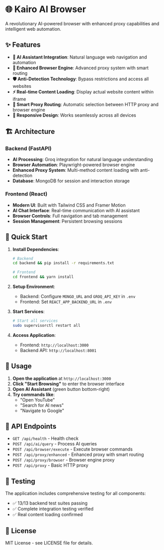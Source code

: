 # 🌐 Kairo AI Browser

A revolutionary AI-powered browser with enhanced proxy capabilities and intelligent web automation.

## ✨ Features

- **🤖 AI Assistant Integration**: Natural language web navigation and automation
- **🚀 Enhanced Browser Engine**: Advanced proxy system with smart routing
- **🛡️ Anti-Detection Technology**: Bypass restrictions and access all websites
- **⚡ Real-time Content Loading**: Display actual website content within iframe
- **🔄 Smart Proxy Routing**: Automatic selection between HTTP proxy and browser engine
- **📱 Responsive Design**: Works seamlessly across all devices

## 🏗️ Architecture

### Backend (FastAPI)
- **AI Processing**: Groq integration for natural language understanding
- **Browser Automation**: Playwright-powered browser engine
- **Enhanced Proxy System**: Multi-method content loading with anti-detection
- **Database**: MongoDB for session and interaction storage

### Frontend (React)
- **Modern UI**: Built with Tailwind CSS and Framer Motion
- **AI Chat Interface**: Real-time communication with AI assistant
- **Browser Controls**: Full navigation and tab management
- **Session Management**: Persistent browsing sessions

## 🚀 Quick Start

1. **Install Dependencies**:
   ```bash
   # Backend
   cd backend && pip install -r requirements.txt
   
   # Frontend  
   cd frontend && yarn install
   ```

2. **Setup Environment**:
   - Backend: Configure `MONGO_URL` and `GROQ_API_KEY` in `.env`
   - Frontend: Set `REACT_APP_BACKEND_URL` in `.env`

3. **Start Services**:
   ```bash
   # Start all services
   sudo supervisorctl restart all
   ```

4. **Access Application**:
   - Frontend: `http://localhost:3000`
   - Backend API: `http://localhost:8001`

## 🎯 Usage

1. **Open the application** at `http://localhost:3000`
2. **Click "Start Browsing"** to enter the browser interface
3. **Open AI Assistant** (green button bottom-right)
4. **Try commands like**:
   - "Open YouTube"
   - "Search for AI news" 
   - "Navigate to Google"

## 🔧 API Endpoints

- `GET /api/health` - Health check
- `POST /api/ai/query` - Process AI queries
- `POST /api/browser/execute` - Execute browser commands
- `POST /api/proxy/enhanced` - Enhanced proxy with smart routing
- `POST /api/proxy/browser` - Browser engine proxy
- `POST /api/proxy` - Basic HTTP proxy

## 🧪 Testing

The application includes comprehensive testing for all components:
- ✅ 13/13 backend test suites passing
- ✅ Complete integration testing verified
- ✅ Real content loading confirmed

## 📝 License

MIT License - see LICENSE file for details.